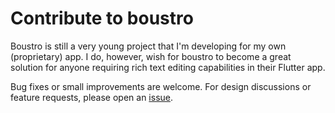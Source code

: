 # Contribute to boustro

Boustro is still a very young project that I'm developing for my own
(proprietary) app. I do, however, wish for boustro to become a great
solution for anyone requiring rich text editing capabilities in their
Flutter app.

Bug fixes or small improvements are welcome. For design discussions or
feature requests, please open an [issue](https://github.com/Jjagg/boustro/issues).
